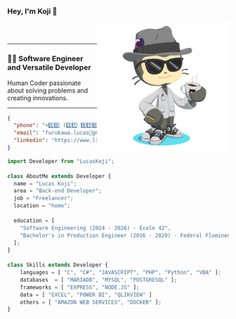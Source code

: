 ### Hey, I'm Koji 🚀

<img src="img/octocat-1727662187155.png" min-width="400px" max-width="300px" width="300px" align="right">

<br>
<br>
<hr>
<h3> 👨‍💻 Software Engineer and Versatile Developer </h3>
Human Coder passionate about solving problems and creating innovations.
<hr>

  ```json
  {
    "phone": "+5️⃣5️⃣ (2️⃣1️⃣ 9️⃣7️⃣0️⃣0️⃣4️⃣-0️⃣8️⃣9️⃣4️⃣)", // Workaround to prevent bots
    "email": "furukawa.lucas🍻gmail.com", // you'll might need .replace('🍻', '@')
    "linkedin": "https://www.linkedin.com/in/lucas-furukawa/"
  }
  ```

```js
import Developer from "LucasKoji";

class AboutMe extends Developer {
  name = "Lucas Koji";
  area = "Back-end Developer";
  job = "Freelancer";
  location = "home";

  education = [
    "Software Engineering (2024 - 2026) - École 42",
    "Bachelor's in Production Engineer (2016 - 2020) - Federal Fluminense University"
  ];
}

class Skills extends Developer {
    languages = [ "C", "C#", "JAVASCRIPT", "PHP", "Python", "VBA" ];
    databases  = [ "MARIADB", "MYSQL", "POSTGRESQL" ];
    frameworks = [ "EXPRESS", "NODE.JS" ];
	data = [ "EXCEL", "POWER BI", "QLIKVIEW" ]
    others = [ "AMAZON WEB SERVICES", "DOCKER" ];
}
```
